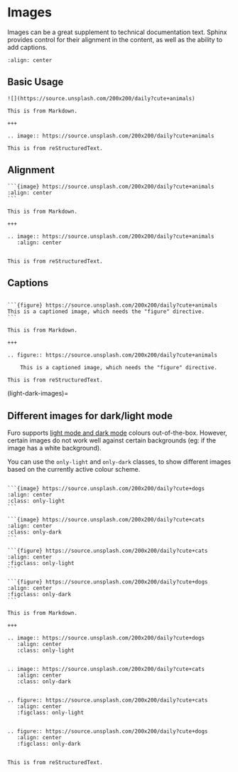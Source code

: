 # Images

Images can be a great supplement to technical documentation text. Sphinx provides control for their alignment in the content, as well as the ability to add captions.


```{image} ../_static/Logo_ESCAD_mTag_E_RGB.png
:align: center
```



## Basic Usage

```{furo-demo}
![](https://source.unsplash.com/200x200/daily?cute+animals)

This is from Markdown.

+++

.. image:: https://source.unsplash.com/200x200/daily?cute+animals

This is from reStructuredText.
```

## Alignment

````{furo-demo}
```{image} https://source.unsplash.com/200x200/daily?cute+animals
:align: center
```

This is from Markdown.

+++

.. image:: https://source.unsplash.com/200x200/daily?cute+animals
   :align: center


This is from reStructuredText.
````

## Captions

````{furo-demo}

```{figure} https://source.unsplash.com/200x200/daily?cute+animals
This is a captioned image, which needs the "figure" directive.
```

This is from Markdown.

+++

.. figure:: https://source.unsplash.com/200x200/daily?cute+animals

    This is a captioned image, which needs the "figure" directive.

This is from reStructuredText.
````

(light-dark-images)=

## Different images for dark/light mode

Furo supports [light mode and dark mode](../customisation/colors) colours
out-of-the-box. However, certain images do not work well against certain
backgrounds (eg: if the image has a white background).

You can use the `only-light` and `only-dark` classes, to show different images
based on the currently active colour scheme.

````{furo-demo}

```{image} https://source.unsplash.com/200x200/daily?cute+dogs
:align: center
:class: only-light
```

```{image} https://source.unsplash.com/200x200/daily?cute+cats
:align: center
:class: only-dark
```

```{figure} https://source.unsplash.com/200x200/daily?cute+cats
:align: center
:figclass: only-light
```

```{figure} https://source.unsplash.com/200x200/daily?cute+dogs
:align: center
:figclass: only-dark
```

This is from Markdown.

+++

.. image:: https://source.unsplash.com/200x200/daily?cute+dogs
   :align: center
   :class: only-light


.. image:: https://source.unsplash.com/200x200/daily?cute+cats
   :align: center
   :class: only-dark


.. figure:: https://source.unsplash.com/200x200/daily?cute+cats
   :align: center
   :figclass: only-light


.. figure:: https://source.unsplash.com/200x200/daily?cute+dogs
   :align: center
   :figclass: only-dark


This is from reStructuredText.

````

